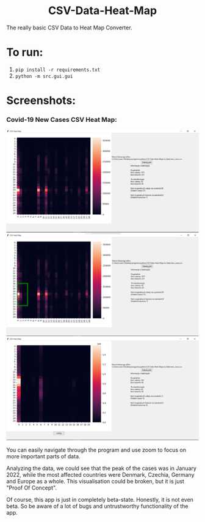 <h1 align='center'>
    CSV-Data-Heat-Map
</h1>

The really basic CSV Data to Heat Map Converter.

# To run:

1. `pip install -r requirements.txt`
2. `python -m src.gui.gui`

# Screenshots:

### Covid-19 New Cases CSV Heat Map:

![Covid-19 New Cases CSV Heat Map_1](/screenshots/new_cov_cases_1.PNG?raw=true "Covid-19 New Cases Data (from 2020 to 2022)")
![Covid-19 New Cases CSV Heat Map_2](/screenshots/new_cov_cases_2.PNG?raw=true "Covid-19 New Cases Data (from 2020 to 2022)")
![Covid-19 New Cases CSV Heat Map_3](/screenshots/new_cov_cases_3.PNG?raw=true "Covid-19 New Cases Data (from 2020 to 2022)")

You can easily navigate through the program and use zoom to focus on more important parts of data.

Analyzing the data, we could see that the peak of the cases was in January 2022, while the most affected countries were Denmark, Czechia, Germany and Europe as a whole. 
This visualisation could be broken, but it is just "Proof Of Concept".

Of course, this app is just in completely beta-state. Honestly, it is not even beta. So be aware of a lot of bugs and untrustworthy functionality of the app.
